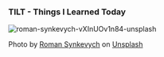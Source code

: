 ### TILT  - Things I Learned Today
![roman-synkevych-vXInUOv1n84-unsplash](https://user-images.githubusercontent.com/66280875/154369757-529b42dc-9aa2-41c6-a053-e2edd55f6cde.jpg)

Photo by <a href="https://unsplash.com/@synkevych?utm_source=unsplash&utm_medium=referral&utm_content=creditCopyText">Roman Synkevych</a> on <a href="https://unsplash.com/s/photos/code?utm_source=unsplash&utm_medium=referral&utm_content=creditCopyText">Unsplash</a>
  
